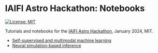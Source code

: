 # IAIFI Astro Hackathon: Notebooks

[![License: MIT](https://img.shields.io/badge/License-MIT-red.svg)](https://opensource.org/licenses/MIT)

Tutorials and notebooks for the [IAIFI Astro Hackathon](https://iaifi.org/hackathon.html), January 2024, MIT.

- [Self-supervised and multimodal machine learning](./multimodal_ssl/)
- [Neural simulation-based inference](./sbi/)